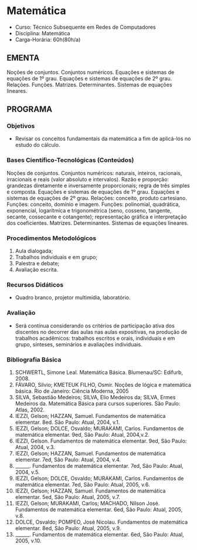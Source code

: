 # Matemática 


* Curso: Técnico Subsequente em Redes de Computadores
* Disciplina: Matemática                                                                 
* Carga-Horária: 60h(80h/a)

## EMENTA

Noções de conjuntos. Conjuntos numéricos. Equações e sistemas de equações de 1º grau. Equações e sistemas
de equações de 2º grau. Relações. Funções. Matrizes. Determinantes. Sistemas de equações lineares.

## PROGRAMA
### Objetivos

* Revisar os conceitos fundamentais da matemática a fim de aplicá-los no estudo do cálculo.

### Bases Científico-Tecnológicas (Conteúdos)

Noções de conjuntos. Conjuntos numéricos: naturais, inteiros, racionais, irracionais e reais (valor absoluto e
intervalos). Razão e proporção: grandezas diretamente e inversamente proporcionais; regra de três simples e
composta. Equações e sistemas de equações de 1º grau. Equações e sistemas de equações de 2º grau. Relações:
conceito, produto cartesiano. Funções: conceito, domínio e imagem. Funções: polinomial, quadrática, exponencial,
logarítmica e trigonométrica (seno, cosseno, tangente, secante, cossecante e cotangente); representação gráfica e
interpretação dos coeficientes. Matrizes. Determinantes. Sistemas de equações lineares.

### Procedimentos Metodológicos

1.    Aula dialogada;
2.    Trabalhos individuais e em grupo;
3.    Palestra e debate;
4.    Avaliação escrita.

### Recursos Didáticos

* Quadro branco, projetor multimídia, laboratório.

### Avaliação

* Será contínua considerando os critérios de participação ativa dos discentes no decorrer das aulas nas aulas
      expositivas, na produção de trabalhos acadêmicos: trabalhos escritos e orais, individuais e em grupo, sínteses,
      seminários e avaliações individuais.

### Bibliografia Básica

1. SCHWERTL, Simone Leal. Matemática Básica. Blumenau/SC: Edifurb, 2008.
2. FÁVARO, Silvio; KMETEUK FILHO, Osmir. Noções de lógica e matemática básica. Rio de Janeiro: Ciência
Moderna, 2005
3. SILVA, Sebastião Medeiros; SILVA, Elio Medeiros da; SILVA, Ermes Medeiros da. Matemática Básica para
cursos superiores. São Paulo: Atlas, 2002.
4. IEZZI, Gelson; HAZZAN, Samuel. Fundamentos de matemática elementar. 8ed. São Paulo: Atual, 2004,
v.1.
5. IEZZI, Gelson; DOLCE, Osvaldo; MURAKAMI, Carlos. Fundamentos de matemática elementar. 9ed, São
Paulo: Atual, 2004,v.2.
6. IEZZI, Gelson. Fundamentos de matemática elementar. 9ed, São Paulo: Atual, 2004, v.3.
7. IEZZI, Gelson; HAZZAN, Samuel. Fundamentos de matemática elementar. 7ed, São Paulo: Atual, 2004,
v.4.
8. ______. Fundamentos de matemática elementar. 7ed, São Paulo: Atual, 2004, v.5.
9. IEZZI, Gelson; DOLCE, Osvaldo; MURAKAMI, Carlos. Fundamentos de matemática elementar. 7ed, São
Paulo: Atual, 2005, v.6.
10. IEZZI, Gelson; HAZZAN, Samuel. Fundamentos de matemática elementar. 5ed, São Paulo: Atual, 2005,
v.7.
11. IEZZI, Gelson; MURAKAMI, Carlos; MACHADO, Nilson José. Fundamentos de matemática elementar. 6ed,
São Paulo: Atual, 2005, v.8.
12. DOLCE, Osvaldo; POMPEO, José Nicolau. Fundamentos de matemática elementar. 8ed, São Paulo: Atual,
2005, v.9.
13. ______. Fundamentos de matemática elementar. 6ed, São Paulo: Atual, 2005, v.10.

